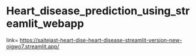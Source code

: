 # Heart_disease_prediction_using_streamlit_webapp
link= https://saitejast-heart-dise-heart-disease-streamlit-version-new-ojgwo7.streamlit.app/
